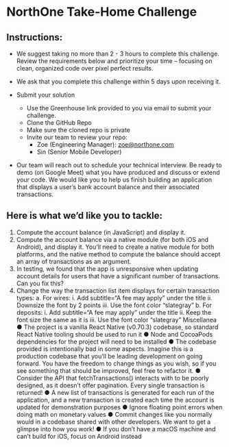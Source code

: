 # NorthOne Take-Home Challenge

## Instructions:

- We suggest taking no more than 2 - 3 hours to complete this challenge. Review the
  requirements below and prioritize your time – focusing on clean, organized code over
  pixel perfect results.

- We ask that you complete this challenge within 5 days upon receiving it.
- Submit your solution
  - Use the Greenhouse link provided to you via email to submit your challenge.
  - Clone the GitHub Repo
  - Make sure the cloned repo is private
  - Invite our team to review your repo:
    - Zoe (Engineering Manager): zoe@northone.com
    - Sin (Senior Mobile Developer)
- Our team will reach out to schedule your technical interview. Be ready to demo (on
  Google Meet) what you have produced and discuss or extend your code.
  We would like you to help us finish building an application that
  displays a user’s bank account balance and their associated
  transactions.

## Here is what we’d like you to tackle:

1. Compute the account balance (in JavaScript) and display it.
2. Compute the account balance via a native module (for both iOS and Android), and
   display it. You’ll need to create a native module for both platforms, and the native
   method to compute the balance should accept an array of transactions as an argument.
3. In testing, we found that the app is unresponsive when updating account details for
   users that have a significant number of transactions. Can you fix this?
4. Change the way the transaction list item displays for certain transaction types:
   a. For wires:
   i. Add subtitle=“A fee may apply” under the title
   ii. Downsize the font by 2 points
   iii. Use the font color “slategray”
   b. For deposits:
   i. Add subtitle=“A fee may apply” under the title
   ii. Keep the font size the same as it is
   iii. Use the font color “slategray”
   Miscellanea
   ● The project is a vanilla React Native (v0.70.3) codebase, so standard React Native
   tooling should be used to run it
   ● Node and CocoaPods dependencies for the project will need to be installed
   ● The codebase provided is intentionally bad in some aspects. Imagine this is a production
   codebase that you’ll be leading development on going forward. You have the freedom to
   change things as you wish, so if you see something that should be improved, feel free to
   refactor it.
   ● Consider the API that fetchTransactions() interacts with to be poorly designed, as it
   doesn’t offer pagination. Every single transaction is returned!
   ● A new list of transactions is generated for each run of the application, and a new
   transaction is created each time the account is updated for demonstration purposes
   ● Ignore floating point errors when doing math on monetary values
   ● Commit changes like you normally would in a codebase shared with other developers.
   We want to get a glimpse into how you work!
   ● If you don’t have a macOS machine and can’t build for iOS, focus on Android instead
